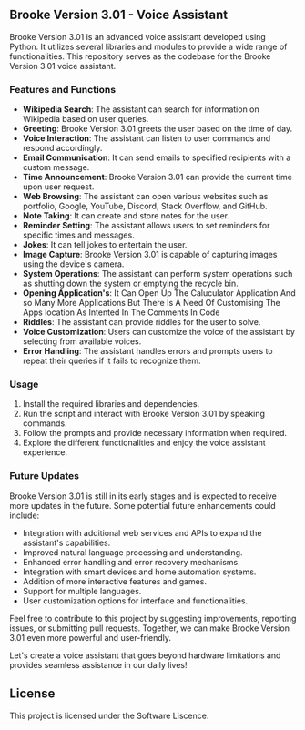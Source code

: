 ## Brooke Version 3.01 - Voice Assistant

Brooke Version 3.01 is an advanced voice assistant developed using Python. It utilizes several libraries and modules to provide a wide range of functionalities. This repository serves as the codebase for the Brooke Version 3.01 voice assistant.

### Features and Functions
- **Wikipedia Search**: The assistant can search for information on Wikipedia based on user queries.
- **Greeting**: Brooke Version 3.01 greets the user based on the time of day.
- **Voice Interaction**: The assistant can listen to user commands and respond accordingly.
- **Email Communication**: It can send emails to specified recipients with a custom message.
- **Time Announcement**: Brooke Version 3.01 can provide the current time upon user request.
- **Web Browsing**: The assistant can open various websites such as portfolio, Google, YouTube, Discord, Stack Overflow, and GitHub.
- **Note Taking**: It can create and store notes for the user.
- **Reminder Setting**: The assistant allows users to set reminders for specific times and messages.
- **Jokes**: It can tell jokes to entertain the user.
- **Image Capture**: Brooke Version 3.01 is capable of capturing images using the device's camera.
- **System Operations**: The assistant can perform system operations such as shutting down the system or emptying the recycle bin.
- **Opening Application's**: It Can Open Up The Caluculator Application And so Many More Applications But There Is A Need Of Customising The Apps location As Intented In The Comments In Code 
- **Riddles**: The assistant can provide riddles for the user to solve.
- **Voice Customization**: Users can customize the voice of the assistant by selecting from available voices.
- **Error Handling**: The assistant handles errors and prompts users to repeat their queries if it fails to recognize them.

### Usage
1. Install the required libraries and dependencies.
2. Run the script and interact with Brooke Version 3.01 by speaking commands.
3. Follow the prompts and provide necessary information when required.
4. Explore the different functionalities and enjoy the voice assistant experience.

### Future Updates
Brooke Version 3.01 is still in its early stages and is expected to receive more updates in the future. Some potential future enhancements could include:
- Integration with additional web services and APIs to expand the assistant's capabilities.
- Improved natural language processing and understanding.
- Enhanced error handling and error recovery mechanisms.
- Integration with smart devices and home automation systems.
- Addition of more interactive features and games.
- Support for multiple languages.
- User customization options for interface and functionalities.

Feel free to contribute to this project by suggesting improvements, reporting issues, or submitting pull requests. Together, we can make Brooke Version 3.01 even more powerful and user-friendly.

Let's create a voice assistant that goes beyond hardware limitations and provides seamless assistance in our daily lives!

## License
This project is licensed under the Software Liscence.
